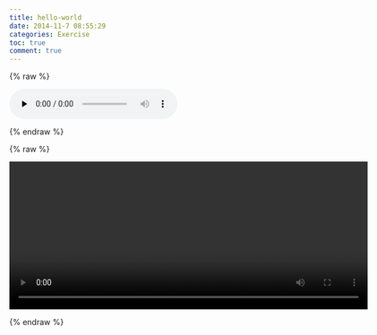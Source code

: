 ```yaml
---
title: hello-world
date: 2014-11-7 08:55:29
categories: Exercise
toc: true
comment: true
---
```



{% raw %}

<link href="https://cdn.jsdelivr.net/mediaelement/4.1.0/mediaelementplayer-legacy.min.css" rel="stylesheet">
<script src="https://cdn.jsdelivr.net/mediaelement/4.1.0/mediaelement-and-player.min.js"></script>
<audio id="player2" preload="none" controls style="max-width: 100%">
  <source src="http://www.largesound.com/ashborytour/sound/AshboryBYU.mp3" type="audio/mp3">
</audio>

{% endraw %}


{% raw %}
<link href="http://vjs.zencdn.net/5.19.2/video-js.css" rel="stylesheet">
<script src="http://vjs.zencdn.net/ie8/1.1.2/videojs-ie8.min.js"></script>
<script src="http://vjs.zencdn.net/5.19.2/video.js"></script>

<video id="my-video" class="video-js" controls preload="auto" width="640" height="264"
poster="" data-setup="{}">
  <source src="http://vjs.zencdn.net/v/oceans.mp4" type='video/mp4'>
</video>

{% endraw %}
